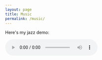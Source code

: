 ```yaml
---
layout: page
title: Music
permalink: /music/
---
```


Here's my jazz demo:

<audio controls="controls" id="currentSong" src="https://archive.org/download/RyanPCMcQuenJazzDemo/Ryan_PC_McQuen-jazz_demo-2017.mp3">Your browser does not support the <code>audio</code> element.  :^(</audio>
